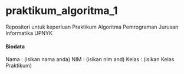 # praktikum_algoritma_1
Repositori untuk keperluan Praktikum Algoritma Pemrograman Jurusan Informatika UPNYK

#### Biodata
 Nama	: (isikan nama anda)
 NIM	: (isikan nim and)
 Kelas	: (isikan Kelas Praktikum)

